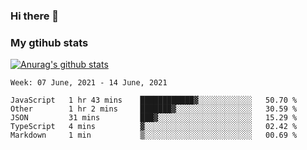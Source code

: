 ### Hi there 👋

### My gtihub stats

[![Anurag's github stats](https://github-readme-stats.vercel.app/api?username=gaozhidong)](https://github.com/gaozhidong/github-readme-stats)

<!--START_SECTION:waka-->
```text
Week: 07 June, 2021 - 14 June, 2021

JavaScript   1 hr 43 mins    ████████████▓░░░░░░░░░░░░   50.70 % 
Other        1 hr 2 mins     ███████▓░░░░░░░░░░░░░░░░░   30.59 % 
JSON         31 mins         ███▓░░░░░░░░░░░░░░░░░░░░░   15.29 % 
TypeScript   4 mins          ▓░░░░░░░░░░░░░░░░░░░░░░░░   02.42 % 
Markdown     1 min           ▒░░░░░░░░░░░░░░░░░░░░░░░░   00.69 % 
```
<!--END_SECTION:waka-->